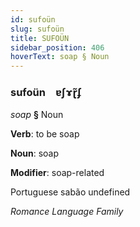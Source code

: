 ```yaml
---
id: sufoün
slug: sufoün
title: SUFOÜN
sidebar_position: 406
hoverText: soap § Noun
---
```


### sufoün&emsp;<span kind="abugida">ɐʃɤɽ̃ʄ</span>

*soap* **§** Noun

**Verb**: to be soap

**Noun**: soap

**Modifier**: soap-related

Portuguese sabão undefined

*Romance Language Family*